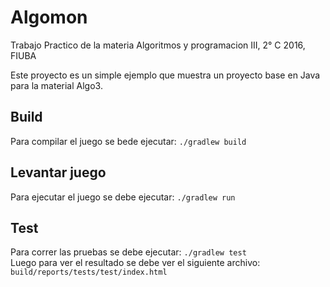# Algomon
Trabajo Practico de la materia Algoritmos y programacion III, 2° C 2016, FIUBA

Este proyecto es un simple ejemplo que muestra un proyecto base en Java para la material Algo3.

## Build
Para compilar el juego se bede ejecutar: ```./gradlew build```
## Levantar juego
Para ejecutar el juego se debe ejecutar: ```./gradlew run```
## Test
Para correr las pruebas se debe ejecutar: ```./gradlew test```  
Luego para ver el resultado se debe ver el siguiente archivo: ```build/reports/tests/test/index.html```
